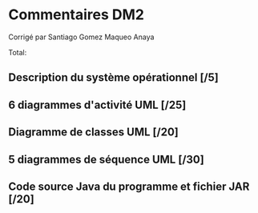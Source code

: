 # Commentaires DM2

Corrigé par Santiago Gomez Maqueo Anaya

Total:

## Description du système opérationnel [/5]

## 6 diagrammes d'activité UML [/25]

## Diagramme de classes UML [/20]

## 5 diagrammes de séquence UML [/30]

## Code source Java du programme et fichier JAR [/20]
  
